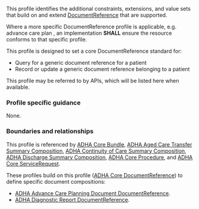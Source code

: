 This profile identifies the additional constraints, extensions, and value sets that build on and extend [DocumentReference](http://hl7.org/fhir/R4/documentreference.html) that are supported. 

Where a more specific DocumentReference profile is applicable, e.g. advance care plan , an implementation **SHALL** ensure the resource conforms to that specific profile.

This profile is designed to set a core DocumentReference standard for:
* Query for a generic document reference for a patient
* Record or update a generic document reference belonging to a patient

This profile may be referred to by APIs, which will be listed here when available.


### Profile specific guidance
None.


### Boundaries and relationships
This profile is referenced by 
[ADHA Core Bundle](StructureDefinition-dh-bundle-core-1.html),
[ADHA Aged Care Transfer Summary Composition](StructureDefinition-dh-composition-acts-1.html),
[ADHA Continuity of Care Summary Composition](StructureDefinition-dh-composition-cocs-1.html),
[ADHA Discharge Summary Composition](StructureDefinition-dh-composition-ds-1.html), 
[ADHA Core Procedure](StructureDefinition-dh-procedure-core-1.html), and
[ADHA Core ServiceRequest](StructureDefinition-dh-servicerequest-core-1.html).

These profiles build on this profile ([ADHA Core DocumentReference](StructureDefinition-dh-documentreference-core-1.html)) to define specific document compositions:
* [ADHA Advance Care Planning Document DocumentReference](StructureDefinition-dh-documentreference-acp-1.html).
* [ADHA Diagnostic Report DocumentReference](StructureDefinition-dh-documentreference-dr-1.html).
